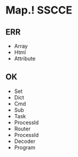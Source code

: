 Map.! SSCCE
====

## ERR

- Array
- Html
- Attribute

## OK

- Set
- Dict
- Cmd
- Sub
- Task
- ProcessId
- Router
- ProcessId
- Decoder
- Program